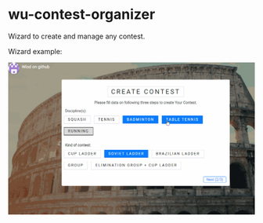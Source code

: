 # wu-contest-organizer

Wizard to create and manage any contest.

Wizard example:

![how-it-works](https://github.com/wlod/wu-contest-organizer/blob/master/demo/mock_2020.02.07-demo-03.gif)
